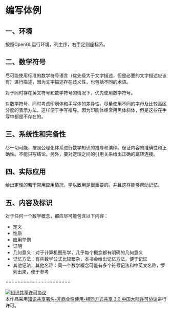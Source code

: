 # 编写体例

## 一、环境
按照OpenGL运行环境，列主序，右手定则座标系。

## 二、数学符号
尽可能使用标准的数学符号语言（优先级大于文字描述，但是必要的文字描述应该有）进行描述，因为文字描述存在歧义性，也包括不同的术语。

对于同时存在英文符号和数学符号的情况下，优先使用数学符号。

对数学符号，同时考虑印刷体和手写体的差异性，尽量使用不同的字母及比较高区分度的表示方法，这样便于手写推导。因为印刷体经常用黑体斜体，但是这些在手写中都是不存在的。

## 三、系统性和完备性
尽一切可能，按照公理化体系进行数学知识的推导和演绎。保证内容的准确性和正确性。不能只写结论。另外，要对定理之间的引用关系给出正确的跳转连接。

## 四、实际应用

给出定理的若干常用应用情况，学以致用是很重要的。并且这样能够帮助记忆。

## 五、内容及标识

对于任何一个数学概念，都应尽可能包含以下内容：

- 定义
- 性质
- 应用举例
- 证明
- 几何意义：对于计算机图形学，几乎每个概念都有明确的几何意义
- 记忆方法：有些数学公式比较繁杂，本书会给出记忆方法，便于记忆
- 其他记法，其他名称：同一个数学概念可能有多个符号记法和中英文名称，罗列出来，便于参考


======================

<a rel="license" href="http://creativecommons.org/licenses/by-nc-sa/3.0/cn/"><img alt="知识共享许可协议" style="border-width:0" src="https://i.creativecommons.org/l/by-nc-sa/3.0/cn/88x31.png" /></a><br />本作品采用<a rel="license" href="http://creativecommons.org/licenses/by-nc-sa/3.0/cn/">知识共享署名-非商业性使用-相同方式共享 3.0 中国大陆许可协议</a>进行许可。
